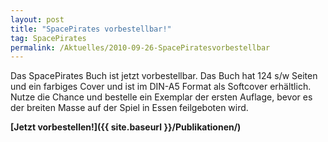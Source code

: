 ```yaml
---
layout: post
title: "SpacePirates vorbestellbar!"
tag: SpacePirates
permalink: /Aktuelles/2010-09-26-SpacePiratesvorbestellbar
---
```


Das SpacePirates Buch ist jetzt vorbestellbar. Das Buch hat 124 s/w Seiten und ein farbiges Cover und ist im DIN-A5 Format als Softcover erhältlich. Nutze die Chance und bestelle ein Exemplar der ersten Auflage, bevor es der breiten Masse auf der Spiel in Essen feilgeboten wird.

**[Jetzt vorbestellen!]({{ site.baseurl }}/Publikationen/)**


